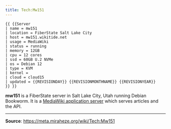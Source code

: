 ```yaml
---
title: Tech:Mw151
---
```


```
{{ {{Server
| name = mw151
| location = FiberState Salt Lake City
| host = mw151.wikitide.net
| usage = MediaWiki
| status = running
| memory = 12GB
| cpu = 12 cores
| ssd = 60GB U.2 NVMe
| os = Debian 12
| type = KVM
| kernel =
| cloud = cloud15
| updated = {{REVISIONDAY}} {{REVISIONMONTHNAME}} {{REVISIONYEAR}}
}} }}
```

**mw151** is a FiberState server in Salt Lake City, Utah running Debian Bookworm. It is a [MediaWiki application server](https://meta.miraheze.org/wiki/Tech:MediaWiki_appserver) which serves articles and the API.

----
**Source**: https://meta.miraheze.org/wiki/Tech:Mw151
